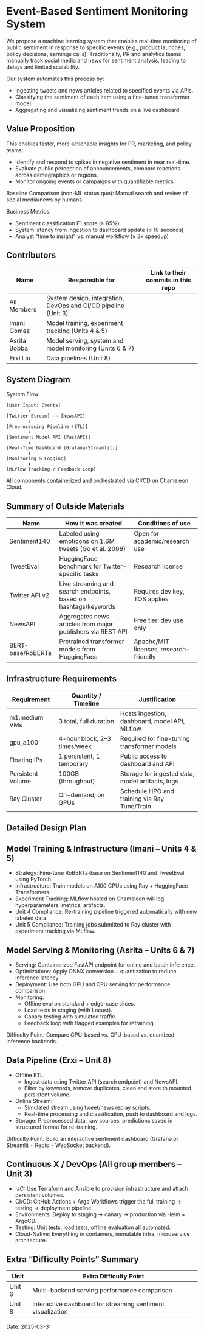 Event-Based Sentiment Monitoring System
=======================================

We propose a machine learning system that enables real-time monitoring of public sentiment in response to specific events (e.g., product launches, policy decisions, earnings calls). Traditionally, PR and analytics teams manually track social media and news for sentiment analysis, leading to delays and limited scalability.

Our system automates this process by:
- Ingesting tweets and news articles related to specified events via APIs.
- Classifying the sentiment of each item using a fine-tuned transformer model.
- Aggregating and visualizing sentiment trends on a live dashboard.

Value Proposition
-----------------
This enables faster, more actionable insights for PR, marketing, and policy teams:
- Identify and respond to spikes in negative sentiment in near real-time.
- Evaluate public perception of announcements, compare reactions across demographics or regions.
- Monitor ongoing events or campaigns with quantifiable metrics.

Baseline Comparison (non-ML status quo): Manual search and review of social media/news by humans.

Business Metrics:
- Sentiment classification F1 score (≥ 85%)
- System latency from ingestion to dashboard update (≤ 10 seconds)
- Analyst "time to insight" vs. manual workflow (≥ 3x speedup)

Contributors
------------
| Name         | Responsible for                                                  | Link to their commits in this repo |
|--------------|------------------------------------------------------------------|------------------------------------|
| All Members  | System design, integration, DevOps and CI/CD pipeline (Unit 3)   |                                    |
| Imani Gomez  | Model training, experiment tracking (Units 4 & 5)                |                                    |
| Asrita Bobba | Model serving, system and model monitoring (Units 6 & 7)         |                                    |
| Erxi Liu     | Data pipelines (Unit 8)       |                                  |

System Diagram
--------------
System Flow:

    [User Input: Events]
            ↓
    [Twitter Stream] ←→ [NewsAPI]
            ↓
    [Preprocessing Pipeline (ETL)]
            ↓
    [Sentiment Model API (FastAPI)]
            ↓
    [Real-Time Dashboard (Grafana/Streamlit)]
            ↕
    [Monitoring & Logging]
            ↕
    [MLflow Tracking / Feedback Loop]

All components containerized and orchestrated via CI/CD on Chameleon Cloud.

Summary of Outside Materials
----------------------------
| Name              | How it was created                                                | Conditions of use                     |
|-------------------|-------------------------------------------------------------------|---------------------------------------|
| Sentiment140      | Labeled using emoticons on 1.6M tweets (Go et al. 2009)           | Open for academic/research use        |
| TweetEval         | HuggingFace benchmark for Twitter-specific tasks                 | Research license                      |
| Twitter API v2    | Live streaming and search endpoints, based on hashtags/keywords   | Requires dev key, TOS applies         |
| NewsAPI           | Aggregates news articles from major publishers via REST API       | Free tier: dev use only               |
| BERT-base/RoBERTa | Pretrained transformer models from HuggingFace                    | Apache/MIT licenses, research-friendly|

Infrastructure Requirements
---------------------------
| Requirement       | Quantity / Timeline                         | Justification                                          |
|-------------------|---------------------------------------------|--------------------------------------------------------|
| m1.medium VMs     | 3 total, full duration                      | Hosts ingestion, dashboard, model API, MLflow          |
| gpu_a100          | 4-hour block, 2–3 times/week                | Required for fine-tuning transformer models            |
| Floating IPs      | 1 persistent, 1 temporary                   | Public access to dashboard and API                     |
| Persistent Volume | 100GB (throughout)                          | Storage for ingested data, model artifacts, logs       |
| Ray Cluster       | On-demand, on GPUs                          | Schedule HPO and training via Ray Tune/Train           |

Detailed Design Plan
--------------------

Model Training & Infrastructure (Imani – Units 4 & 5)
-----------------------------------------------------
- Strategy: Fine-tune RoBERTa-base on Sentiment140 and TweetEval using PyTorch.
- Infrastructure: Train models on A100 GPUs using Ray + HuggingFace Transformers.
- Experiment Tracking: MLflow hosted on Chameleon will log hyperparameters, metrics, artifacts.
- Unit 4 Compliance: Re-training pipeline triggered automatically with new labeled data.
- Unit 5 Compliance: Training jobs submitted to Ray cluster with experiment tracking via MLflow.

Model Serving & Monitoring (Asrita – Units 6 & 7)
-------------------------------------------------
- Serving: Containerized FastAPI endpoint for online and batch inference.
- Optimizations: Apply ONNX conversion + quantization to reduce inference latency.
- Deployment: Use both GPU and CPU serving for performance comparison.
- Monitoring:
  - Offline eval on standard + edge-case slices.
  - Load tests in staging (with Locust).
  - Canary testing with simulated traffic.
  - Feedback loop with flagged examples for retraining.

Difficulty Point:
Compare GPU-based vs. CPU-based vs. quantized inference backends.

Data Pipeline (Erxi – Unit 8)
-----------------------------
- Offline ETL:
  - Ingest data using Twitter API (search endpoint) and NewsAPI.
  - Filter by keywords, remove duplicates, clean and store to mounted persistent volume.
- Online Stream:
  - Simulated stream using tweet/news replay scripts.
  - Real-time processing and classification, push to dashboard and logs.
- Storage: Preprocessed data, raw sources, predictions saved in structured format for re-training.

Difficulty Point:
Build an interactive sentiment dashboard (Grafana or Streamlit + Redis + WebSocket backend).

Continuous X / DevOps (All group members – Unit 3)
-------------------------------------
- IaC: Use Terraform and Ansible to provision infrastructure and attach persistent volumes.
- CI/CD: GitHub Actions + Argo Workflows trigger the full training → testing → deployment pipeline.
- Environments: Deploy to staging → canary → production via Helm + ArgoCD.
- Testing: Unit tests, load tests, offline evaluation all automated.
- Cloud-Native: Everything in containers, immutable infra, microservice architecture.

Extra “Difficulty Points” Summary
---------------------------------
| Unit   | Extra Difficulty Point                                      |
|--------|-------------------------------------------------------------|
| Unit 6 | Multi-backend serving performance comparison                |
| Unit 8 | Interactive dashboard for streaming sentiment visualization |

Date: 2025-03-31
